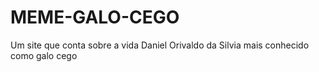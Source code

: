 # MEME-GALO-CEGO
Um site que conta sobre a vida Daniel Orivaldo da Silvia mais conhecido como galo cego
